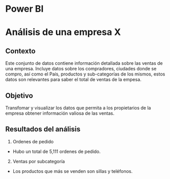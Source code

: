 # Power BI
# Análisis de una empresa X

## Contexto
Este conjunto de datos contiene información detallada sobre las ventas de una empresa. Incluye datos sobre los compradores, ciudades donde se compro, así como el País, productos y sub-categorías de los mismos, estos datos son relevantes para saber el total de ventas de la empesa.

## Objetivo
Transfomar y visualizar los datos que permita a los propietarios de la empresa obtener información valiosa de las ventas.

## Resultados del análisis
1. Ordenes de pedido 
  -  Hubo un total de 5,111 ordenes de pedido.

2. Ventas por subcategoría
  -  Los productos que más se venden son sillas y teléfonos.
